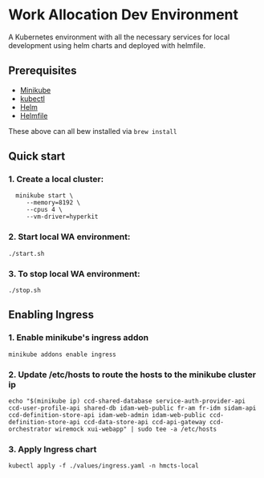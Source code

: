# Work Allocation Dev Environment

A Kubernetes environment with all the necessary services for local development using helm charts and deployed with helmfile.

## Prerequisites

- [Minikube](https://kubernetes.io/docs/tasks/tools/install-minikube/)
- [kubectl](https://kubernetes.io/docs/tasks/tools/install-kubectl/)
- [Helm](https://helm.sh)
- [Helmfile](https://github.com/roboll/helmfile)

These above can all bew installed via `brew install`

## Quick start

### 1. Create a local cluster:

```
  minikube start \
     --memory=8192 \
     --cpus 4 \
     --vm-driver=hyperkit
```

### 2. Start local WA environment:

  `./start.sh`

### 3. To stop local WA environment:

  `./stop.sh`


## Enabling Ingress

### 1. Enable minikube's ingress addon
  `minikube addons enable ingress`


### 2. Update /etc/hosts to route the hosts to the minikube cluster ip

```
echo "$(minikube ip) ccd-shared-database service-auth-provider-api ccd-user-profile-api shared-db idam-web-public fr-am fr-idm sidam-api ccd-definition-store-api idam-web-admin idam-web-public ccd-definition-store-api ccd-data-store-api ccd-api-gateway ccd-orchestrator wiremock xui-webapp" | sudo tee -a /etc/hosts
```

### 3. Apply Ingress chart

`kubectl apply -f ./values/ingress.yaml -n hmcts-local`
